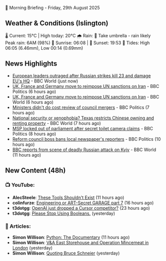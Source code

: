 🌅 Morning Briefing - Friday, 29th August 2025

## Weather & Conditions (Islington)

🌡️ Current: 15°C | High today: 20°C
🌧️ Rain: 🌂 Take umbrella - rain likely
   Peak rain: 6AM (98%)
🌅 Sunrise: 06:08 | 🌇 Sunset: 19:53
🌊 Tides: High 06:05 (6.46mm), Low 00:14 (0.69mm)

## News Highlights

- [European leaders outraged after Russian strikes kill 23 and damage EU's HQ](https://www.bbc.com/news/articles/cvg3y7m2gz0o?at_medium=RSS&at_campaign=rss) - BBC World (just now)
- [UK, France and Germany move to reimpose UN sanctions on Iran](https://www.bbc.com/news/articles/c4gmr3z49lxo?at_medium=RSS&at_campaign=rss) - BBC Politics (6 hours ago)
- [UK, France and Germany move to reimpose UN sanctions on Iran](https://www.bbc.com/news/articles/c4gmr3z49lxo?at_medium=RSS&at_campaign=rss) - BBC World (6 hours ago)
- [Ministers didn't do cost review of council mergers](https://www.bbc.com/news/articles/cj9wxnlnrxdo?at_medium=RSS&at_campaign=rss) - BBC Politics (7 hours ago)
- [National security or xenophobia? Texas restricts Chinese owning and renting property](https://www.bbc.com/news/articles/cgjyqnndvwjo?at_medium=RSS&at_campaign=rss) - BBC World (7 hours ago)
- [MSP locked out of parliament after secret toilet camera claims](https://www.bbc.com/news/articles/c9wy40rxrvxo?at_medium=RSS&at_campaign=rss) - BBC Politics (8 hours ago)
- [Reform council boss bans local newspaper's reporters](https://www.bbc.com/news/articles/cger45p0lv0o?at_medium=RSS&at_campaign=rss) - BBC Politics (10 hours ago)
- [BBC reports from scene of deadly Russian attack on Kyiv](https://www.bbc.com/news/videos/c9wy42kjndzo?at_medium=RSS&at_campaign=rss) - BBC World (11 hours ago)

## New Content (48h)
### 📺 YouTube:

- **AlecSteele**: [These Tools Shouldn't Exist](https://www.youtube.com/watch?v=9JpX9yesW0Q) (11 hours ago)
- **colinfurze**: [Engineering or ART-Secret GARAGE part 7](https://www.youtube.com/watch?v=zY9ohkM3CUU) (16 hours ago)
- **t3dotgg**: [OpenAI just dropped a Cursor competitor?](https://www.youtube.com/watch?v=W6PHyjPaEP0) (23 hours ago)
- **t3dotgg**: [Please Stop Using Booleans.](https://www.youtube.com/watch?v=xIRL3klHM9I) (yesterday)

### 📝 Articles:

- **Simon Willison**: [Python: The Documentary](https://simonwillison.net/2025/Aug/28/python-the-documentary/#atom-everything) (11 hours ago)
- **Simon Willison**: [V&A East Storehouse and Operation Mincemeat in London](https://simonwillison.net/2025/Aug/27/london-culture/#atom-everything) (yesterday)
- **Simon Willison**: [Quoting Bruce Schneier](https://simonwillison.net/2025/Aug/27/bruce-schneier/#atom-everything) (yesterday)
